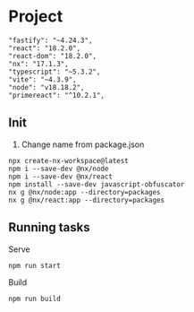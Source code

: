 # Project

    "fastify": "~4.24.3",
    "react": "18.2.0",
    "react-dom": "18.2.0",
    "nx": "17.1.3",
    "typescript": "~5.3.2",
    "vite": "~4.3.9",
    "node": "v18.18.2",
    "primereact": "^10.2.1",


## Init

1. Change name from package.json

```
npx create-nx-workspace@latest
npm i --save-dev @nx/node
npm i --save-dev @nx/react
npm install --save-dev javascript-obfuscator
nx g @nx/node:app --directory=packages
nx g @nx/react:app --directory=packages
```

## Running tasks

Serve

```
npm run start
```

Build

```
npm run build
```

